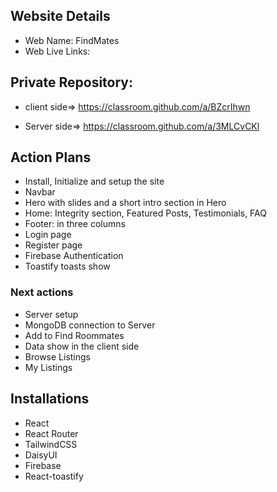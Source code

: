 ## Website Details
- Web Name: FindMates
- Web Live Links: 

## Private Repository:

- client side=> https://classroom.github.com/a/BZcrIhwn

- Server side=> https://classroom.github.com/a/3MLCvCKl


## Action Plans
- Install, Initialize and setup the site
- Navbar
- Hero with slides and a short intro section in Hero
- Home: Integrity section, Featured Posts, Testimonials, FAQ
- Footer: in three columns
- Login page
- Register page
- Firebase Authentication
- Toastify toasts show
### Next actions
- Server setup
- MongoDB connection to Server
- Add to Find Roommates
- Data show in the client side
- Browse Listings
- My Listings



## Installations
- React
- React Router
- TailwindCSS
- DaisyUI
- Firebase
- React-toastify

